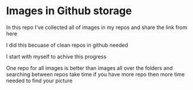 # Images in Github storage

In this repo I've collected all of images in my repos and share the link from here

I did this becuase of clean repos in github needed

I start with myself to achive this progress

One repo for all images is better than images all over the folders and searching between repos take time if you have more repo then more time needed to find your picture

